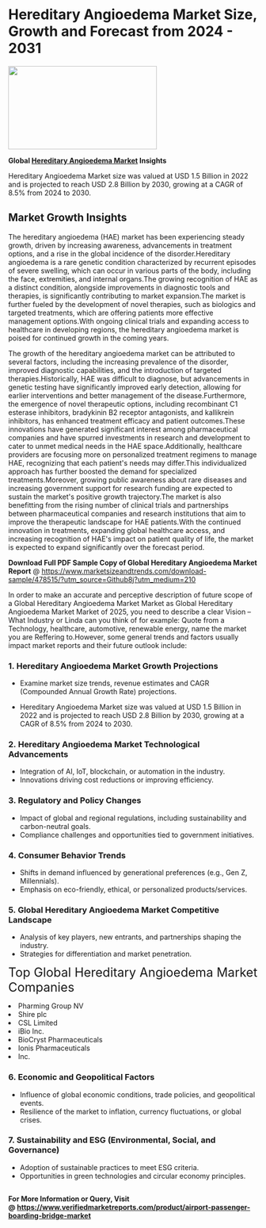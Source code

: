<H1>Hereditary Angioedema Market Size, Growth and Forecast from 2024 - 2031</H1><img class="aligncenter size-medium wp-image-584254" src="https://thirdeyenews.in/wp-content/uploads/2024/09/Global-Market-Research-300x168.jpeg" alt="" width="300" height="168" /><p><strong>Global&nbsp;<a href="https://www.marketsizeandtrends.com/download-sample/478515/?utm_source=Github8j?utm_medium=210">Hereditary Angioedema Market</a> Insights</strong></p><p>Hereditary Angioedema Market size was valued at USD 1.5 Billion in 2022 and is projected to reach USD 2.8 Billion by 2030, growing at a CAGR of 8.5% from 2024 to 2030.</p><p><h2>Market Growth Insights</h2> <p>The hereditary angioedema (HAE) market has been experiencing steady growth, driven by increasing awareness, advancements in treatment options, and a rise in the global incidence of the disorder.Hereditary angioedema is a rare genetic condition characterized by recurrent episodes of severe swelling, which can occur in various parts of the body, including the face, extremities, and internal organs.The growing recognition of HAE as a distinct condition, alongside improvements in diagnostic tools and therapies, is significantly contributing to market expansion.The market is further fueled by the development of novel therapies, such as biologics and targeted treatments, which are offering patients more effective management options.With ongoing clinical trials and expanding access to healthcare in developing regions, the hereditary angioedema market is poised for continued growth in the coming years.</p> <p>The growth of the hereditary angioedema market can be attributed to several factors, including the increasing prevalence of the disorder, improved diagnostic capabilities, and the introduction of targeted therapies.Historically, HAE was difficult to diagnose, but advancements in genetic testing have significantly improved early detection, allowing for earlier interventions and better management of the disease.Furthermore, the emergence of novel therapeutic options, including recombinant C1 esterase inhibitors, bradykinin B2 receptor antagonists, and kallikrein inhibitors, has enhanced treatment efficacy and patient outcomes.These innovations have generated significant interest among pharmaceutical companies and have spurred investments in research and development to cater to unmet medical needs in the HAE space.Additionally, healthcare providers are focusing more on personalized treatment regimens to manage HAE, recognizing that each patient's needs may differ.This individualized approach has further boosted the demand for specialized treatments.Moreover, growing public awareness about rare diseases and increasing government support for research funding are expected to sustain the market's positive growth trajectory.The market is also benefitting from the rising number of clinical trials and partnerships between pharmaceutical companies and research institutions that aim to improve the therapeutic landscape for HAE patients.With the continued innovation in treatments, expanding global healthcare access, and increasing recognition of HAE's impact on patient quality of life, the market is expected to expand significantly over the forecast period.</p> <p><span class=""><strong>Download Full PDF Sample Copy of Global Hereditary Angioedema Market Report</strong> @ <a href="https://www.marketsizeandtrends.com/download-sample/478515/?utm_source=Github8j?utm_medium=210" target="_blank">https://www.marketsizeandtrends.com/download-sample/478515/?utm_source=Github8j?utm_medium=210</a></span></p><p>In order to make an accurate and perceptive description of future scope of a Global&nbsp;Hereditary Angioedema Market Market as Global&nbsp;Hereditary Angioedema Market Market of 2025, you need to describe a clear Vision &ndash; What Industry or Linda can you think of for example: Quote from a Technology, healthcare, automotive, renewable energy, name the market you are Reffering to.However, some general trends and factors usually impact market reports and their future outlook include:</p><h3>1.&nbsp;<strong>Hereditary Angioedema Market Growth Projections</strong></h3><ul><li>Examine market size trends, revenue estimates and CAGR (Compounded Annual Growth Rate) projections.</li><li><p>Hereditary Angioedema Market size was valued at USD 1.5 Billion in 2022 and is projected to reach USD 2.8 Billion by 2030, growing at a CAGR of 8.5% from 2024 to 2030.</p></li></ul><h3>2.&nbsp;<strong>Hereditary Angioedema Market Technological Advancements</strong></h3><ul><li>Integration of AI, IoT, blockchain, or automation in the industry.</li><li>Innovations driving cost reductions or improving efficiency.</li></ul><h3>3.&nbsp;<strong>Regulatory and Policy Changes</strong></h3><ul><li>Impact of global and regional regulations, including sustainability and carbon-neutral goals.</li><li>Compliance challenges and opportunities tied to government initiatives.</li></ul><h3>4.&nbsp;<strong>Consumer Behavior Trends</strong></h3><ul><li>Shifts in demand influenced by generational preferences (e.g., Gen Z, Millennials).</li><li>Emphasis on eco-friendly, ethical, or personalized products/services.</li></ul><h3>5.&nbsp;<strong>Global Hereditary Angioedema Market Competitive Landscape</strong></h3><ul><li>Analysis of key players, new entrants, and partnerships shaping the industry.</li><li>Strategies for differentiation and market penetration.</li></ul><p data-pm-slice="1 1 []"><span style="color: inherit; font-family: inherit; font-size: 25px;">Top Global Hereditary Angioedema Market Companies</span></p><div class="" data-test-id=""><p><li>Pharming Group NV</li><li> Shire plc</li><li> CSL Limited</li><li> iBio Inc.</li><li> BioCryst Pharmaceuticals</li><li> Ionis Pharmaceuticals</li><li> Inc.</li></p></div><h3>6.&nbsp;<strong>Economic and Geopolitical Factors</strong></h3><ul><li>Influence of global economic conditions, trade policies, and geopolitical events.</li><li>Resilience of the market to inflation, currency fluctuations, or global crises.</li></ul><h3>7.&nbsp;<strong>Sustainability and ESG (Environmental, Social, and Governance)</strong></h3><ul><li>Adoption of sustainable practices to meet ESG criteria.</li><li>Opportunities in green technologies and circular economy principles.</li></ul><h2><strong style="font-size: 14px;">For More Information or Query, Visit @&nbsp;</strong><a style="background-color: #ffffff; font-size: 14px;" href="https://www.marketsizeandtrends.com/report/hereditary-angioedema-market/" target="_blank">https://www.verifiedmarketreports.com/product/airport-passenger-boarding-bridge-market</a></h2>